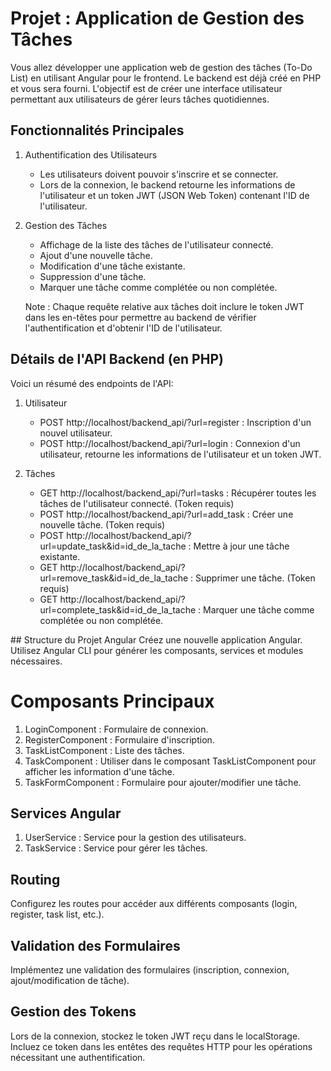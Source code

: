 # Projet : Application de Gestion des Tâches
Vous allez développer une application web de gestion des tâches (To-Do List) en utilisant Angular pour le frontend. Le backend est déjà créé en PHP et vous sera fourni. L'objectif est de créer une interface utilisateur permettant aux utilisateurs de gérer leurs tâches quotidiennes.
## Fonctionnalités Principales
1) Authentification des Utilisateurs
    - Les utilisateurs doivent pouvoir s'inscrire et se connecter.
    - Lors de la connexion, le backend retourne les informations de l'utilisateur et un token JWT (JSON Web Token) contenant l'ID de l'utilisateur.
2) Gestion des Tâches
    - Affichage de la liste des tâches de l'utilisateur connecté.
    - Ajout d'une nouvelle tâche.
    - Modification d'une tâche existante.
    - Suppression d'une tâche.
    - Marquer une tâche comme complétée ou non complétée.

    Note : Chaque requête relative aux tâches doit inclure le token JWT dans les en-têtes pour permettre au backend de vérifier l'authentification et d'obtenir l'ID de l'utilisateur.


## Détails de l'API Backend (en PHP)
Voici un résumé des endpoints de l'API:
1) Utilisateur
    - POST http://localhost/backend_api/?url=register : Inscription d'un nouvel utilisateur.
    - POST http://localhost/backend_api/?url=login : Connexion d'un utilisateur, retourne les informations de l'utilisateur et un token JWT.

2) Tâches
    - GET http://localhost/backend_api/?url=tasks : Récupérer toutes les tâches de l'utilisateur connecté. (Token requis)
    - POST http://localhost/backend_api/?url=add_task : Créer une nouvelle tâche. (Token requis)
    - POST http://localhost/backend_api/?url=update_task&id=id_de_la_tache : Mettre à jour une tâche existante.
    - GET http://localhost/backend_api/?url=remove_task&id=id_de_la_tache : Supprimer une tâche. (Token requis)
    - GET http://localhost/backend_api/?url=complete_task&id=id_de_la_tache : Marquer une tâche comme complétée ou non complétée.

## Structure du Projet Angular
Créez une nouvelle application Angular.
Utilisez Angular CLI pour générer les composants, services et modules nécessaires.

# Composants Principaux
1) LoginComponent : Formulaire de connexion.
2) RegisterComponent : Formulaire d'inscription.
3) TaskListComponent : Liste des tâches.
4) TaskComponent : Utiliser dans le composant TaskListComponent pour afficher les information d'une tâche.
5) TaskFormComponent : Formulaire pour ajouter/modifier une tâche.

## Services Angular
1) UserService : Service pour la gestion des utilisateurs.
2) TaskService : Service pour gérer les tâches.

## Routing
Configurez les routes pour accéder aux différents composants (login, register, task list, etc.).

## Validation des Formulaires
Implémentez une validation des formulaires (inscription, connexion, ajout/modification de tâche).

## Gestion des Tokens
Lors de la connexion, stockez le token JWT reçu dans le localStorage.
Incluez ce token dans les entêtes des requêtes HTTP pour les opérations nécessitant une authentification.